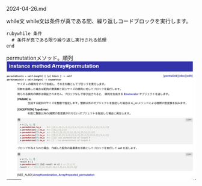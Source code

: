 2024-04-26.md

while文
while文は条件が真である間、繰り返しコードブロックを実行します。
```
rubywhile 条件
  # 条件が真である限り繰り返し実行される処理
end
```

permutationメソッド。順列
![alt text](image.png)